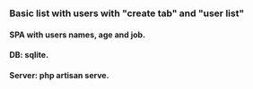 <h3>Basic list with users with "create tab" and "user list"</h3>

<h4>SPA with users names, age and job.</h4>
<h4>DB: sqlite.</h4>
<h4>Server: php artisan serve.</h4>


